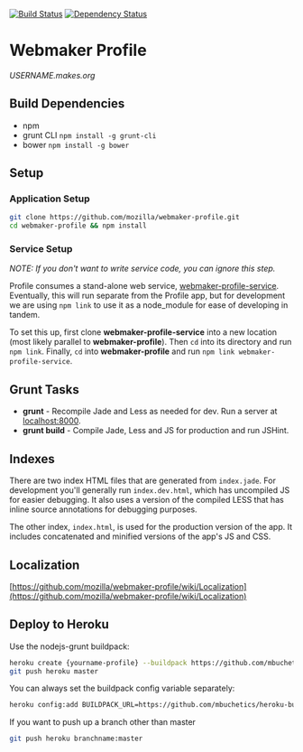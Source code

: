 [![Build Status](https://travis-ci.org/gvn/webmaker-profile.png)](https://travis-ci.org/gvn/webmaker-profile)
[![Dependency Status](https://gemnasium.com/gvn/webmaker-profile.png)](https://gemnasium.com/gvn/webmaker-profile)

# Webmaker Profile

*USERNAME.makes.org*

## Build Dependencies

- npm
- grunt CLI `npm install -g grunt-cli`
- bower `npm install -g bower`

## Setup

### Application Setup

```bash
git clone https://github.com/mozilla/webmaker-profile.git
cd webmaker-profile && npm install
```

### Service Setup

*NOTE: If you don't want to write service code, you can ignore this step.*

Profile consumes a stand-alone web service, [webmaker-profile-service](https://github.com/mozilla/webmaker-profile-service). Eventually, this will run separate from the Profile app, but for development we are using `npm link` to use it as a node_module for ease of developing in tandem.

To set this up, first clone **webmaker-profile-service** into a new location (most likely parallel to **webmaker-profile**). Then `cd` into its directory and run `npm link`. Finally, `cd` into **webmaker-profile** and run `npm link webmaker-profile-service`.

## Grunt Tasks

- **grunt** - Recompile Jade and Less as needed for dev. Run a server at [localhost:8000](http://localhost:8000).
- **grunt build** - Compile Jade, Less and JS for production and run JSHint.

## Indexes

There are two index HTML files that are generated from `index.jade`. For development you'll generally run `index.dev.html`, which has uncompiled JS for easier debugging. It also uses a version of the compiled LESS that has inline source annotations for debugging purposes.

The other index, `index.html`, is used for the production version of the app. It includes concatenated and minified versions of the app's JS and CSS.

## Localization

[https://github.com/mozilla/webmaker-profile/wiki/Localization](https://github.com/mozilla/webmaker-profile/wiki/Localization)

## Deploy to Heroku

Use the nodejs-grunt buildpack:
```bash
heroku create {yourname-profile} --buildpack https://github.com/mbuchetics/heroku-buildpack-nodejs-grunt
git push heroku master
```
You can always set the buildpack config variable separately:
```bash
heroku config:add BUILDPACK_URL=https://github.com/mbuchetics/heroku-buildpack-nodejs-grunt.git
```
If you want to push up a branch other than master
```bash
git push heroku branchname:master
```
